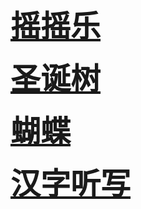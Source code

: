 <font size=18><b>[摇摇乐](https://lingoing.github.io/main/shake/)</b></font>

<font size=18><b>[圣诞树](https://lingoing.github.io/main/tree/)</b></font> 

<font size=18><b>[蝴蝶](https://lingoing.github.io/main/butterfly/)</b></font> 

<font size=18><b>[汉字听写](https://lingoing.github.io/main/pinyin/)</b></font> 
